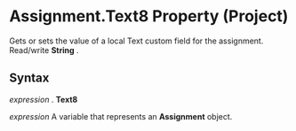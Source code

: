 
# Assignment.Text8 Property (Project)

Gets or sets the value of a local Text custom field for the assignment. Read/write  **String** .


## Syntax

 _expression_ . **Text8**

 _expression_ A variable that represents an **Assignment** object.

